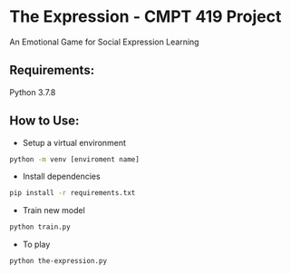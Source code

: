 # The Expression - CMPT 419 Project
An Emotional Game for Social Expression Learning

## Requirements: 
Python 3.7.8

## How to Use:
- Setup a virtual environment
```bash
python -m venv [enviroment name]
```
- Install dependencies
```bash
pip install -r requirements.txt
```
- Train new model
```bash
python train.py
```
- To play
```bash
python the-expression.py
```


